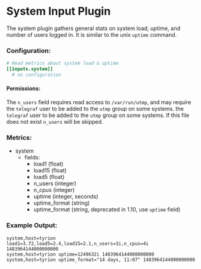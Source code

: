 # System Input Plugin

The system plugin gathers general stats on system load, uptime,
and number of users logged in. It is similar to the unix `uptime` command.

### Configuration:

```toml
# Read metrics about system load & uptime
[[inputs.system]]
  # no configuration
```
#### Permissions:

The `n_users` field requires read access to `/var/run/utmp`, and may require
the `telegraf` user to be added to the `utmp` group on some systems.
the `telegraf` user to be added to the `utmp` group on some systems. If this file does not exist `n_users` will be skipped.

### Metrics:

- system
  - fields:
	- load1 (float)
	- load15 (float)
	- load5 (float)
	- n_users (integer)
	- n_cpus (integer)
	- uptime (integer, seconds)
	- uptime_format (string)
	- uptime_format (string, deprecated in 1.10, use `uptime` field)

### Example Output:

```
system,host=tyrion load1=3.72,load5=2.4,load15=2.1,n_users=3i,n_cpus=4i 1483964144000000000
system,host=tyrion uptime=1249632i 1483964144000000000
system,host=tyrion uptime_format="14 days, 11:07" 1483964144000000000
```
